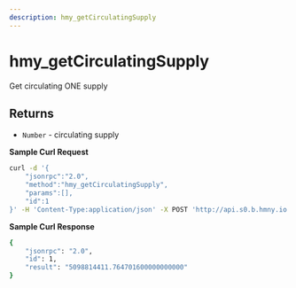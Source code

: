 ```yaml
---
description: hmy_getCirculatingSupply
---
```


# hmy_getCirculatingSupply

Get circulating ONE supply

## Returns

* `Number` - circulating supply

**Sample Curl Request**

```bash
curl -d '{
    "jsonrpc":"2.0",
    "method":"hmy_getCirculatingSupply",
    "params":[],
    "id":1
}' -H 'Content-Type:application/json' -X POST 'http://api.s0.b.hmny.io'
```

**Sample Curl Response**

```bash
{
    "jsonrpc": "2.0",
    "id": 1,
    "result": "5098814411.764701600000000000"
}
```
